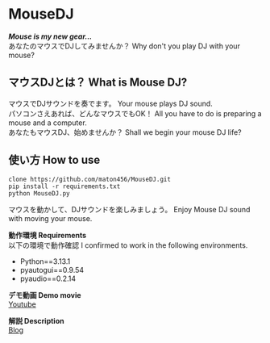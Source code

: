 # MouseDJ
***Mouse is my new gear...***<br>
あなたのマウスでDJしてみませんか？ Why don't you play DJ with your mouse?
## マウスDJとは？ What is Mouse DJ?
マウスでDJサウンドを奏でます。 Your mouse plays DJ sound.<br>
パソコンさえあれば、どんなマウスでもOK！ All you have to do is preparing a mouse and a computer.<br>
あなたもマウスDJ、始めませんか？ Shall we begin your mouse DJ life?
## 使い方 How to use
```
clone https://github.com/maton456/MouseDJ.git
pip install -r requirements.txt
python MouseDJ.py
```
マウスを動かして、DJサウンドを楽しみましょう。 Enjoy Mouse DJ sound with moving your mouse.

**動作環境 Requirements**<br>
以下の環境で動作確認 I confirmed to work in the following environments.
- Python==3.13.1
- pyautogui==0.9.54
- pyaudio==0.2.14

**デモ動画 Demo movie**<br>
[Youtube](https://www.youtube.com/watch?v=l7zffDBSK-M&t=1s)


**解説 Description**<br>
[Blog](https://highso.hatenablog.com/entry/2019/08/11/210000)
